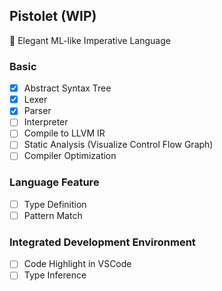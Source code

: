 ## Pistolet (WIP)

🔫 Elegant ML-like Imperative Language

### Basic

- [x] Abstract Syntax Tree
- [x] Lexer
- [x] Parser
- [ ] Interpreter
- [ ] Compile to LLVM IR
- [ ] Static Analysis (Visualize Control Flow Graph)
- [ ] Compiler Optimization

### Language Feature

- [ ] Type Definition
- [ ] Pattern Match

### Integrated Development Environment

- [ ] Code Highlight in VSCode
- [ ] Type Inference
